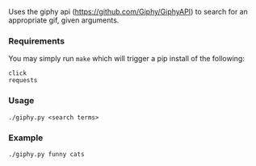 Uses the giphy api (https://github.com/Giphy/GiphyAPI) to search for an
appropriate gif, given arguments.

### Requirements
You may simply run `make` which will trigger a pip install of the following:

    click
    requests

### Usage
    ./giphy.py <search terms>

### Example
    ./giphy.py funny cats

